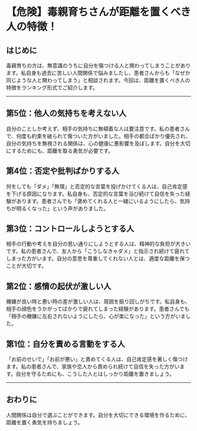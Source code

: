 # 【危険】毒親育ちさんが距離を置くべき人の特徴！

## はじめに
毒親育ちの方は、無意識のうちに自分を傷つける人と関わってしまうことがあります。私自身も過去に苦しい人間関係で悩みましたし、患者さんからも「なぜか同じような人と関わってしまう」と相談されます。今回は、距離を置くべき人の特徴をランキング形式でご紹介します。

---

## 第5位：他人の気持ちを考えない人
自分のことしか考えず、相手の気持ちに無頓着な人は要注意です。私の患者さんで、何度も約束を破られて傷ついた方がいました。相手の都合ばかり優先され、自分の気持ちを無視される関係は、心の健康に悪影響を及ぼします。自分を大切にするためにも、距離を取る勇気が必要です。

## 第4位：否定や批判ばかりする人
何をしても「ダメ」「無理」と否定的な言葉を投げかけてくる人は、自己肯定感を下げる原因になります。私自身も、否定的な言葉を浴び続けて自信を失った経験があります。患者さんでも「褒めてくれる人と一緒にいるようにしたら、気持ちが明るくなった」という声がありました。

## 第3位：コントロールしようとする人
相手の行動や考えを自分の思い通りにしようとする人は、精神的な負担が大きいです。私の患者さんで、友人から「こうしなきゃダメ」と指示され続けて疲れてしまった方がいます。自分の意思を尊重してくれない人とは、適度な距離を保つことが大切です。

## 第2位：感情の起伏が激しい人
機嫌が良い時と悪い時の差が激しい人は、周囲を振り回しがちです。私自身も、相手の顔色をうかがってばかりで疲れてしまった経験があります。患者さんでも「相手の機嫌に左右されないようにしたら、心が楽になった」という方がいました。

## 第1位：自分を責める言動をする人
「お前のせいで」「お前が悪い」と責めてくる人は、自己肯定感を著しく傷つけます。私の患者さんで、家族や恋人から責められ続けて自信を失った方がいます。自分を守るためにも、こうした人とはしっかり距離を置きましょう。

---

## おわりに
人間関係は自分で選ぶことができます。自分を大切にできる環境を作るために、距離を置く勇気を持ちましょう。 
